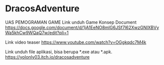 # DracosAdventure
UAS PEMOGRAMAN GAME
Link unduh Game Konsep Document
https://docs.google.com/document/d/1jA1EeNO8mlG6JSf7l62XwzGNIXBVyWa5khCw9WQaQ7w/edit?pli=1

Link video teaser
https://www.youtube.com/watch?v=OGgkqdc7M4k

Link unduh file aplikasi, bisa berupa *.exe atau *.apk.
https://yolonly03.itch.io/dracosadventure
